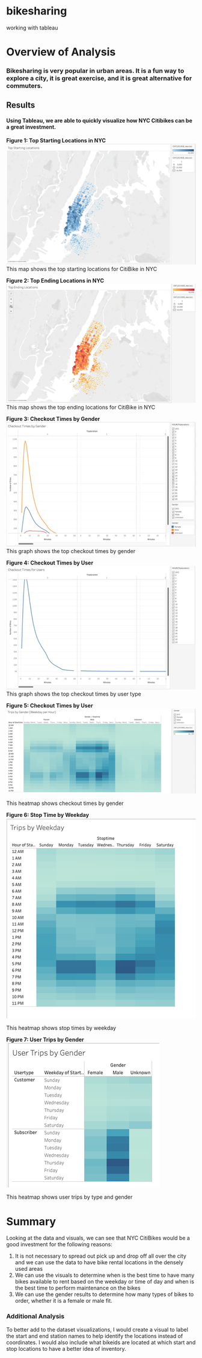 # bikesharing
working with tableau

# Overview of Analysis
### Bikesharing is very popular in urban areas. It is a fun way to explore a city, it is great exercise, and it is great alternative for commuters. 

## Results
#### Using Tableau, we are able to quickly visualize how NYC Citibikes can be a great investment. 

<b>Figure 1: Top Starting Locations in NYC</b>
![top starting](https://github.com/julianneitliong/bikesharing/blob/788de81557e3ca9405db430d474dcad0b7e2fe6b/images/top%20starting.png)
This map shows the top starting locations for CitiBike in NYC

<b>Figure 2: Top Ending Locations in NYC</b>
![top starting](https://github.com/julianneitliong/bikesharing/blob/788de81557e3ca9405db430d474dcad0b7e2fe6b/images/top%20ending.png)
This map shows the top ending locations for CitiBike in NYC

<b>Figure 3: Checkout Times by Gender</b>
![checkout gender](https://github.com/julianneitliong/bikesharing/blob/788de81557e3ca9405db430d474dcad0b7e2fe6b/images/checkout%20times%20by%20gender.png)
This graph shows the top checkout times by gender

<b>Figure 4: Checkout Times by User</b>
![checkout user](https://github.com/julianneitliong/bikesharing/blob/788de81557e3ca9405db430d474dcad0b7e2fe6b/images/checkout%20times%20for%20users.png)
This graph shows the top checkout times by user type

<b>Figure 5: Checkout Times by User</b>
<c>![trips gender](https://github.com/julianneitliong/bikesharing/blob/788de81557e3ca9405db430d474dcad0b7e2fe6b/images/trips%20by%20gender%20weekday.png)</c>
<p>This heatmap shows checkout times by gender</p>

<b>Figure 6: Stop Time by Weekday</b>
<c>![stoptime](https://github.com/julianneitliong/bikesharing/blob/788de81557e3ca9405db430d474dcad0b7e2fe6b/images/trips%20by%20weekday.png)</c>
<p>This heatmap shows stop times by weekday</p>

<b>Figure 7: User Trips by Gender</b>
<c>![user trips](https://github.com/julianneitliong/bikesharing/blob/788de81557e3ca9405db430d474dcad0b7e2fe6b/images/user%20trips%20by%20gender.png)</c>
<p>This heatmap shows user trips by type and gender</p>

# Summary
Looking at the data and visuals, we can see that NYC CitiBikes would be a good investment for the following reasons:
1) It is not necessary to spread out pick up and drop off all over the city and we can use the data to have bike rental locations in the densely used areas
2) We can use the visuals to determine when is the best time to have many bikes available to rent based on the weekday or time of day and when is the best time to perform maintenance on the bikes
3) We can use the gender results to determine how many types of bikes to order, whether it is a female or male fit.

### Additional Analysis
To better add to the dataset visualizations, I would create a visual to label the start and end station names to help identify the locations instead of coordinates. I would also include what bikeids are located at which start and stop locations to have a better idea of inventory.

